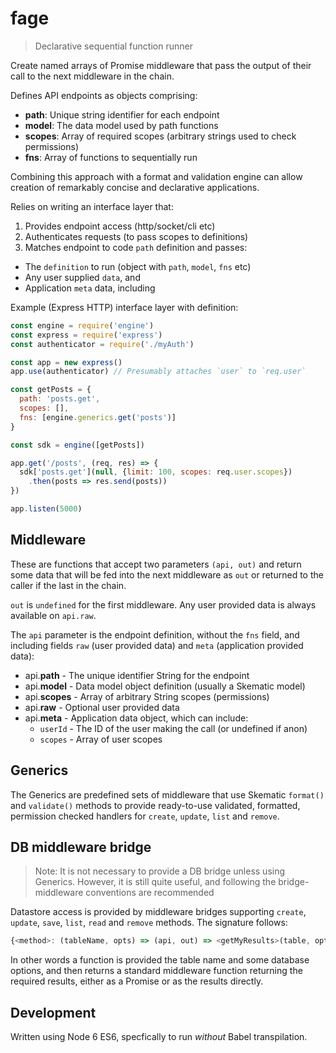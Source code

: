 
# fage

> Declarative sequential function runner

Create named arrays of Promise middleware that pass the output of their call to the next middleware in the chain.

Defines API endpoints as objects comprising:

- **path**: Unique string identifier for each endpoint
- **model**: The data model used by path functions
- **scopes**: Array of required scopes (arbitrary strings used to check permissions)
- **fns**: Array of functions to sequentially run

Combining this approach with a format and validation engine can allow creation of remarkably concise and declarative applications.

Relies on writing an interface layer that:

1. Provides endpoint access (http/socket/cli etc)
2. Authenticates requests (to pass scopes to definitions)
3. Matches endpoint to code `path` definition and passes:
  - The `definition` to run (object with `path`, `model`, `fns` etc)
  - Any user supplied `data`, and
  - Application `meta` data, including

Example (Express HTTP) interface layer with definition:

```js
const engine = require('engine')
const express = require('express')
const authenticator = require('./myAuth')

const app = new express()
app.use(authenticator) // Presumably attaches `user` to `req.user`

const getPosts = {
  path: 'posts.get',
  scopes: [],
  fns: [engine.generics.get('posts')]
}

const sdk = engine([getPosts])

app.get('/posts', (req, res) => {
  sdk['posts.get'](null, {limit: 100, scopes: req.user.scopes})
    .then(posts => res.send(posts))
})

app.listen(5000)
```

## Middleware

These are functions that accept two parameters `(api, out)` and return some data that will be fed into the next middleware as `out` or returned to the caller if the last in the chain.

`out` is `undefined` for the first middleware. Any user provided data is always available on `api.raw`.

The `api` parameter is the endpoint definition, without the `fns` field, and including fields `raw` (user provided data) and `meta` (application provided data):

- api.**path** - The unique identifier String for the endpoint
- api.**model** - Data model object definition (usually a Skematic model)
- api.**scopes** - Array of arbitrary String scopes (permissions)
- api.**raw** - Optional user provided data
- api.**meta** - Application data object, which can include:
  - `userId` - The ID of the user making the call (or undefined if anon)
  - `scopes` - Array of user scopes

## Generics

The Generics are predefined sets of middleware that use Skematic `format()` and `validate()` methods to provide ready-to-use validated, formatted, permission checked handlers for `create`, `update`, `list` and `remove`.

## DB middleware bridge

> Note: It is not necessary to provide a DB bridge unless using Generics. However, it is still quite useful, and following the bridge-middleware conventions are recommended

Datastore access is provided by middleware bridges supporting `create`, `update`, `save`, `list`, `read` and `remove` methods. The signature follows:

```js
{<method>: (tableName, opts) => (api, out) => <getMyResults>(table, opts, ...)}
```

In other words a function is provided the table name and some database options, and then returns a standard middleware function returning the required results, either as a Promise or as the results directly.

## Development

Written using Node 6 ES6, specfically to run _without_ Babel transpilation.
